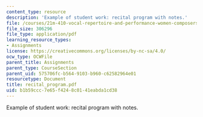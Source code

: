 ```yaml
---
content_type: resource
description: 'Example of student work: recital program with notes.'
file: /courses/21m-410-vocal-repertoire-and-performance-women-composers-spring-2007/b1b59ccc7e65f4248c0141eabda1cd38_recital_program.pdf
file_size: 306296
file_type: application/pdf
learning_resource_types:
- Assignments
license: https://creativecommons.org/licenses/by-nc-sa/4.0/
ocw_type: OCWFile
parent_title: Assignments
parent_type: CourseSection
parent_uid: 575706fc-b564-9103-b960-c62582964e01
resourcetype: Document
title: recital_program.pdf
uid: b1b59ccc-7e65-f424-8c01-41eabda1cd38
---
```

Example of student work: recital program with notes.